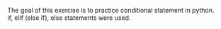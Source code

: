 The goal of this exercise is to practice conditional statement in python.  
if, elif (else if), else statements were used.  
